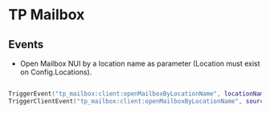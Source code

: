 # TP Mailbox


## Events

- Open Mailbox NUI by a location name as parameter (Location must exist on Config.Locations).
```lua

TriggerEvent("tp_mailbox:client:openMailboxByLocationName", locationName ) -- Client Side
TriggerClientEvent("tp_mailbox:client:openMailboxByLocationName", source, locationName ) -- Server Side
```
